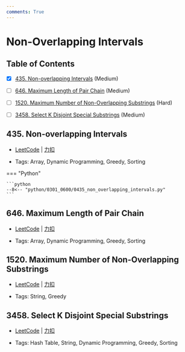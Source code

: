 ```yaml
---
comments: True
---
```


# Non-Overlapping Intervals

## Table of Contents

- [x] [435. Non-overlapping Intervals](#435-non-overlapping-intervals) (Medium)
- [ ] [646. Maximum Length of Pair Chain](#646-maximum-length-of-pair-chain) (Medium)
- [ ] [1520. Maximum Number of Non-Overlapping Substrings](#1520-maximum-number-of-non-overlapping-substrings) (Hard)
- [ ] [3458. Select K Disjoint Special Substrings](#3458-select-k-disjoint-special-substrings) (Medium)


## 435. Non-overlapping Intervals

-    [LeetCode](https://leetcode.com/problems/non-overlapping-intervals/) | [力扣](https://leetcode.cn/problems/non-overlapping-intervals/)

-   Tags: Array, Dynamic Programming, Greedy, Sorting

=== "Python"

    ```python
    --8<-- "python/0301_0600/0435_non_overlapping_intervals.py"
    ```



## 646. Maximum Length of Pair Chain

-    [LeetCode](https://leetcode.com/problems/maximum-length-of-pair-chain/) | [力扣](https://leetcode.cn/problems/maximum-length-of-pair-chain/)

-   Tags: Array, Dynamic Programming, Greedy, Sorting



## 1520. Maximum Number of Non-Overlapping Substrings

-    [LeetCode](https://leetcode.com/problems/maximum-number-of-non-overlapping-substrings/) | [力扣](https://leetcode.cn/problems/maximum-number-of-non-overlapping-substrings/)

-   Tags: String, Greedy



## 3458. Select K Disjoint Special Substrings

-    [LeetCode](https://leetcode.com/problems/select-k-disjoint-special-substrings/) | [力扣](https://leetcode.cn/problems/select-k-disjoint-special-substrings/)

-   Tags: Hash Table, String, Dynamic Programming, Greedy, Sorting
